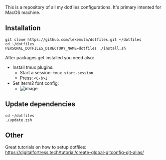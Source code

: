 This is a repository of all my dotfiles configurations. It's primary intented for MacOS machine.

## Installation

```
git clone https://github.com/lekemula/dotfiles.git ~/dotfiles
cd ~/dotfiles
PERSONAL_DOTFILES_DIRECTORY_NAME=dotfiles ./install.sh
```

After packages get installed you need also:

* Install tmux plugins:
    * Start a session: `tmux start-session`
    * Press: `<C-b>I`
* Set Iterm2 font config:
    * ![image](https://github.com/lekemula/dotfiles/assets/9197495/da769f84-806a-4561-b491-7a25791135f1)

## Update dependencies

```
cd ~/dotfiles
./update.zsh
```
## Other
Great tutorials on how to setup dotfiles: https://digitalfortress.tech/tutorial/create-global-gitconfig-git-alias/

